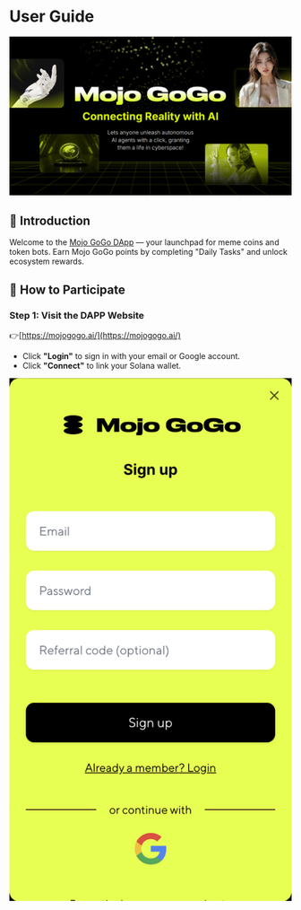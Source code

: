 # User Guide

![Banner](../assets/white-paper/1.jpg)

## 📌 Introduction
Welcome to the [Mojo GoGo DApp](https://mojogogo.ai/) — your launchpad for meme coins and token bots. Earn Mojo GoGo points by completing "Daily Tasks" and unlock ecosystem rewards.

## 📌 How to Participate

### Step 1: Visit the DAPP Website
👉[https://mojogogo.ai/](https://mojogogo.ai/)
- Click **"Login"** to sign in with your email or Google account.
- Click **"Connect"** to link your Solana wallet.

<div class="img-center img-mobile">
  <img src="../assets/user-guide/1.png" alt="">
</div>